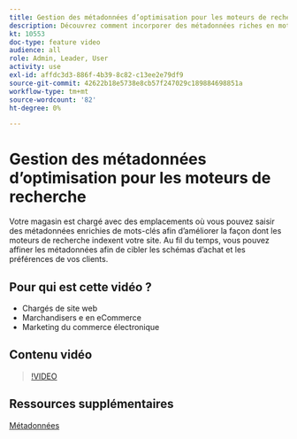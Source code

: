 ```yaml
---
title: Gestion des métadonnées d’optimisation pour les moteurs de recherche
description: Découvrez comment incorporer des métadonnées riches en mots-clés pour améliorer la façon dont les moteurs de recherche indexent votre site.
kt: 10553
doc-type: feature video
audience: all
role: Admin, Leader, User
activity: use
exl-id: affdc3d3-886f-4b39-8c82-c13ee2e79df9
source-git-commit: 42622b18e5738e8cb57f247029c189884698851a
workflow-type: tm+mt
source-wordcount: '82'
ht-degree: 0%

---
```


# Gestion des métadonnées d’optimisation pour les moteurs de recherche

Votre magasin est chargé avec des emplacements où vous pouvez saisir des métadonnées enrichies de mots-clés afin d’améliorer la façon dont les moteurs de recherche indexent votre site. Au fil du temps, vous pouvez affiner les métadonnées afin de cibler les schémas d’achat et les préférences de vos clients.

## Pour qui est cette vidéo ?

- Chargés de site web
- Marchandisers e en eCommerce
- Marketing du commerce électronique

## Contenu vidéo

>[!VIDEO](https://video.tv.adobe.com/v/343750?quality=12&learn=on)

## Ressources supplémentaires

[Métadonnées](https://docs.magento.com/user-guide/marketing/meta-data.html)

